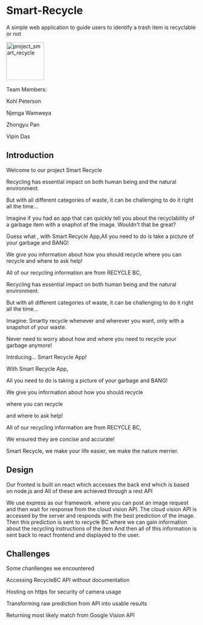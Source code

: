 # Smart-Recycle
A simple web application to guide users to identify a trash item is recyclable or not

<p>
<img  align="left" width="100" height="100"
width="322" alt="project_smart_recycle" src="https://github.com/user-attachments/assets/0ff4efe2-0032-4c8a-9aec-0a8c0e7497a1" />
</p><br><br><br><br><br><br>


Team Members:

Kohl Peterson

Njenga Wamweya

Zhongyu Pan

Vipin Das

## Introduction

Welcome to our project Smart Recycle

Recycling has essential impact on both human being and the natural environment.

But with all different categories of waste, it can be challenging to do it right all the time...

Imagine if you had an app that can quickly tell you about the recyclability of a garbage item with a snaphot of the image. Wouldn't that be great?

Guess what , with Smart Recycle App,All you need to do is take a picture of your garbage and BANG!

We give you information about how you should recycle where you can recycle and where to ask help!

All of our recycling information are from RECYCLE BC,

Recycling has essential impact on both human being and the natural environment.

But with all different categories of waste, it can be challenging to do it right all the time...

Imagine: Smartly recycle whenever and wherever you want, only with a snapshot of your waste.

Never need to worry about how and where you need to recycle your garbage anymore!

Intrducing... Smart Recycle App!

With Smart Recycle App, 

All you need to do is taking a picture of your garbage and BANG! 

We give you information about how you should recycle

where you can recycle

and where to ask help!

All of our recycling information are from RECYCLE BC, 

We ensured they are concise and accurate!

Smart Recycle, we make your life easier, we make the nature merrier.


## Design

Our fronted is built on react which accesses the back end which is based on node.js and All of these are achieved through a rest API

We use express as our framework.  where you can post an image request and then wait for response from the cloud vision API. 
The cloud vision API is accessed by the server and responds with the best prediction of the image. 
Then this prediction is sent to recycle BC where we can gain information about the recycling instructions of the item 
And then all of this information is sent back to react frontend and displayed to the user.

## Challenges

Some chanllenges we encountered

Accessing RecycleBC API without documentation

Hosting on https for security of camera usage

Transforming raw prediction from API into usable results

Returning most likely match from Google Vision API 
